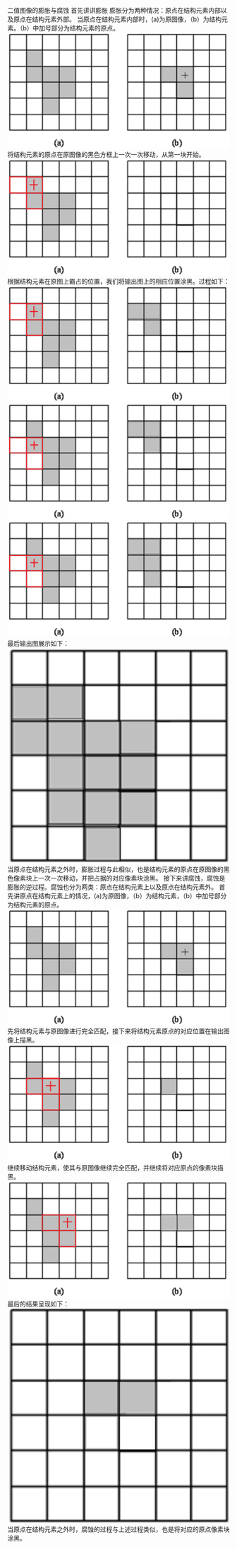 二值图像的膨胀与腐蚀
  首先讲讲膨胀
  膨胀分为两种情况：原点在结构元素内部以及原点在结构元素外部。
    当原点在结构元素内部时，(a)为原图像，（b）为结构元素。（b）中加号部分为结构元素的原点。
![image](https://github.com/luxinfeng/Machine-vision/blob/master/%E4%BA%8C%E5%80%BC%E5%9B%BE%E5%83%8F%E7%9A%84%E8%86%A8%E8%83%80%E4%B8%8E%E8%85%90%E8%9A%80/%E8%86%A8%E8%83%801.png)
将结构元素的原点在原图像的黑色方框上一次一次移动，从第一块开始。
![image](https://github.com/luxinfeng/Machine-vision/blob/master/%E4%BA%8C%E5%80%BC%E5%9B%BE%E5%83%8F%E7%9A%84%E8%86%A8%E8%83%80%E4%B8%8E%E8%85%90%E8%9A%80/%E8%86%A8%E8%83%802.png)
根据结构元素在原图上霸占的位置，我们将输出图上的相应位置涂黑。过程如下：
![image](https://github.com/luxinfeng/Machine-vision/blob/master/%E4%BA%8C%E5%80%BC%E5%9B%BE%E5%83%8F%E7%9A%84%E8%86%A8%E8%83%80%E4%B8%8E%E8%85%90%E8%9A%80/%E8%86%A8%E8%83%803.png)
![image](https://github.com/luxinfeng/Machine-vision/blob/master/%E4%BA%8C%E5%80%BC%E5%9B%BE%E5%83%8F%E7%9A%84%E8%86%A8%E8%83%80%E4%B8%8E%E8%85%90%E8%9A%80/%E8%86%A8%E8%83%804.png)
![image](https://github.com/luxinfeng/Machine-vision/blob/master/%E4%BA%8C%E5%80%BC%E5%9B%BE%E5%83%8F%E7%9A%84%E8%86%A8%E8%83%80%E4%B8%8E%E8%85%90%E8%9A%80/%E8%86%A8%E8%83%805.png)
最后输出图展示如下：
![image](https://github.com/luxinfeng/Machine-vision/blob/master/%E4%BA%8C%E5%80%BC%E5%9B%BE%E5%83%8F%E7%9A%84%E8%86%A8%E8%83%80%E4%B8%8E%E8%85%90%E8%9A%80/%E8%86%A8%E8%83%806.png)
当原点在结构元素之外时，膨胀过程与此相似，也是结构元素的原点在原图像的黑色像素块上一次一次移动，并把占据的对应像素块涂黑。
接下来讲腐蚀，腐蚀是膨胀的逆过程。腐蚀也分为两类：原点在结构元素上以及原点在结构元素外。
首先讲原点在结构元素上的情况，(a)为原图像，（b）为结构元素，（b）中加号部分为结构元素的原点。
![image](https://github.com/luxinfeng/Machine-vision/blob/master/%E4%BA%8C%E5%80%BC%E5%9B%BE%E5%83%8F%E7%9A%84%E8%86%A8%E8%83%80%E4%B8%8E%E8%85%90%E8%9A%80/%E8%85%90%E8%9A%801.png)
先将结构元素与原图像进行完全匹配，接下来将结构元素原点的对应位置在输出图像上描黑。
![image](https://github.com/luxinfeng/Machine-vision/blob/master/%E4%BA%8C%E5%80%BC%E5%9B%BE%E5%83%8F%E7%9A%84%E8%86%A8%E8%83%80%E4%B8%8E%E8%85%90%E8%9A%80/%E8%85%90%E8%9A%802.png)
继续移动结构元素，使其与原图像继续完全匹配，并继续将对应原点的像素块描黑。
![image](https://github.com/luxinfeng/Machine-vision/blob/master/%E4%BA%8C%E5%80%BC%E5%9B%BE%E5%83%8F%E7%9A%84%E8%86%A8%E8%83%80%E4%B8%8E%E8%85%90%E8%9A%80/%E8%85%90%E8%9A%803.png)
最后的结果呈现如下：
![image](https://github.com/luxinfeng/Machine-vision/blob/master/%E4%BA%8C%E5%80%BC%E5%9B%BE%E5%83%8F%E7%9A%84%E8%86%A8%E8%83%80%E4%B8%8E%E8%85%90%E8%9A%80/%E8%85%90%E8%9A%804.png)
当原点在结构元素之外时，腐蚀的过程与上述过程类似，也是将对应的原点像素块涂黑。


